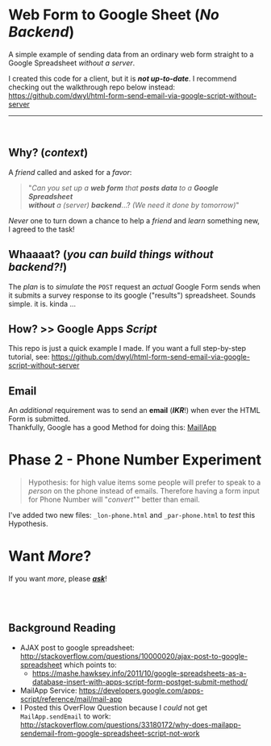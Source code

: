 # Web Form to Google Sheet (*No Backend*)

A simple example of sending data from an ordinary web form
straight to a Google Spreadsheet *without a server*.

I created this code for a client, but it is **_not up-to-date_**.
I recommend checking out the walkthrough repo below instead:
https://github.com/dwyl/html-form-send-email-via-google-script-without-server

<hr />
<br />

## Why? (*context*)

A *friend* called and asked for a *favor*:

> "*Can you set up a* ***web form***
*that* ***posts data*** *to a*
***Google Spreadsheet***  
***without*** *a (server)* ***backend***...?
*(We need it done by tomorrow)*"

*Never* one to turn down a chance to help a *friend*
and *learn* something new, I agreed to the task!

## Whaaaat? (*you can build things without backend?!*)

The *plan* is to *simulate* the `POST` request an *actual* Google Form sends when it submits a survey response to its google ("results") spreadsheet. Sounds simple. it is. kinda ...

## How? >> Google Apps *Script*

This repo is just a quick example I made. If you want a full step-by-step tutorial, see:
https://github.com/dwyl/html-form-send-email-via-google-script-without-server

## Email

An *additional* requirement was to send an **email** (***IKR***!)
when ever the HTML Form is submitted.  
Thankfully, Google has a good Method for doing this:
[MaillApp](https://developers.google.com/apps-script/reference/mail/mail-app)

# Phase 2 - Phone Number Experiment

> Hypothesis: for high value items some people will prefer to
speak to a *person* on the phone instead of emails.
Therefore having a form input for Phone Number will "*convert*"" better
than email.

I've added two new files: `_lon-phone.html` and `_par-phone.html`
to *test* this Hypothesis.



# Want *More*?

If you want *more*, please
[***ask***](https://github.com/nelsonic/web-form-to-google-sheet/issues)!

<br />
<br />

## Background Reading

+ AJAX post to google spreadsheet: http://stackoverflow.com/questions/10000020/ajax-post-to-google-spreadsheet which points to:
  + https://mashe.hawksey.info/2011/10/google-spreadsheets-as-a-database-insert-with-apps-script-form-postget-submit-method/
+ MailApp Service: https://developers.google.com/apps-script/reference/mail/mail-app
+ I Posted this OverFlow Question because I *could* not get `MailApp.sendEmail`
to work:
http://stackoverflow.com/questions/33180172/why-does-mailapp-sendemail-from-google-spreadsheet-script-not-work
